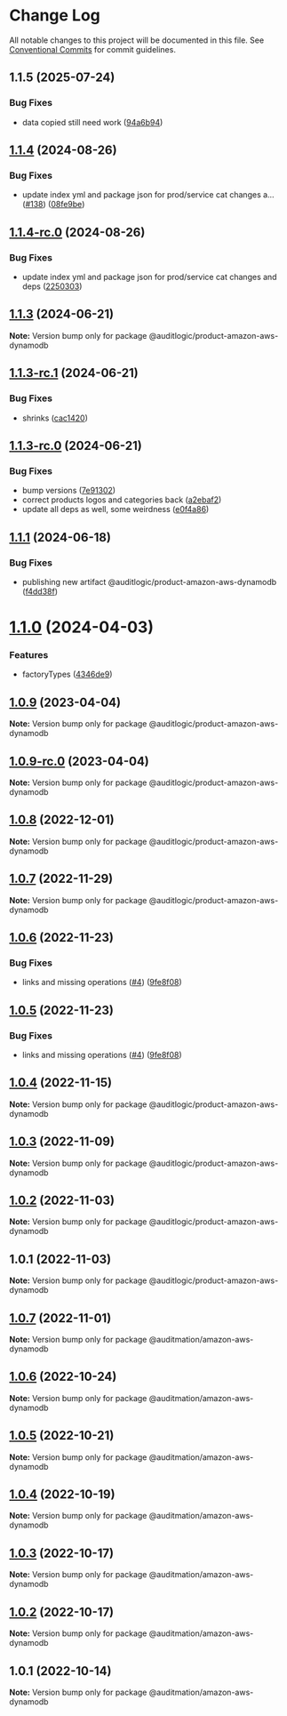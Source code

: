 # Change Log

All notable changes to this project will be documented in this file.
See [Conventional Commits](https://conventionalcommits.org) for commit guidelines.

## 1.1.5 (2025-07-24)


### Bug Fixes

* data copied still need work ([94a6b94](https://github.com/zerobias-org/product/commit/94a6b942fb0516367548599d739529536132755a))





## [1.1.4](https://github.com/auditlogic/product/compare/@auditlogic/product-amazon-aws-dynamodb@1.1.3...@auditlogic/product-amazon-aws-dynamodb@1.1.4) (2024-08-26)


### Bug Fixes

* update index yml and package json for prod/service cat changes a… ([#138](https://github.com/auditlogic/product/issues/138)) ([08fe9be](https://github.com/auditlogic/product/commit/08fe9beb1c8457462a19bc69caa02e6212d97e1a))





## [1.1.4-rc.0](https://github.com/auditlogic/product/compare/@auditlogic/product-amazon-aws-dynamodb@1.1.3...@auditlogic/product-amazon-aws-dynamodb@1.1.4-rc.0) (2024-08-26)


### Bug Fixes

* update index yml and package json for prod/service cat changes and deps ([2250303](https://github.com/auditlogic/product/commit/225030363a363608240135b7ebed386b28f01e4b))





## [1.1.3](https://github.com/auditlogic/product/compare/@auditlogic/product-amazon-aws-dynamodb@1.1.3-rc.1...@auditlogic/product-amazon-aws-dynamodb@1.1.3) (2024-06-21)

**Note:** Version bump only for package @auditlogic/product-amazon-aws-dynamodb





## [1.1.3-rc.1](https://github.com/auditlogic/product/compare/@auditlogic/product-amazon-aws-dynamodb@1.1.3-rc.0...@auditlogic/product-amazon-aws-dynamodb@1.1.3-rc.1) (2024-06-21)


### Bug Fixes

* shrinks ([cac1420](https://github.com/auditlogic/product/commit/cac14200fefcd8183ab69fe89a47bd3f70f563e9))





## [1.1.3-rc.0](https://github.com/auditlogic/product/compare/@auditlogic/product-amazon-aws-dynamodb@1.1.1...@auditlogic/product-amazon-aws-dynamodb@1.1.3-rc.0) (2024-06-21)


### Bug Fixes

* bump versions ([7e91302](https://github.com/auditlogic/product/commit/7e913023b8b312150ed7762c32fbbe616be71de5))
* correct products logos and categories back ([a2ebaf2](https://github.com/auditlogic/product/commit/a2ebaf2efe8e232e6ff22c774c456048771f9469))
* update all deps as well, some weirdness ([e0f4a86](https://github.com/auditlogic/product/commit/e0f4a864714e2d3de6bbf3da014d5312fe53be2f))





## [1.1.1](https://github.com/auditlogic/product/compare/@auditlogic/product-amazon-aws-dynamodb@1.1.0...@auditlogic/product-amazon-aws-dynamodb@1.1.1) (2024-06-18)


### Bug Fixes

* publishing new artifact @auditlogic/product-amazon-aws-dynamodb ([f4dd38f](https://github.com/auditlogic/product/commit/f4dd38f8dc82889eb8f3c03fcc8c56d413cb4942))





# [1.1.0](https://github.com/auditlogic/product/compare/@auditlogic/product-amazon-aws-dynamodb@1.0.9...@auditlogic/product-amazon-aws-dynamodb@1.1.0) (2024-04-03)


### Features

* factoryTypes ([4346de9](https://github.com/auditlogic/product/commit/4346de92693aee892fccf725338ffc7b80ab182b))





## [1.0.9](https://github.com/auditlogic/product/compare/@auditlogic/product-amazon-aws-dynamodb@1.0.8...@auditlogic/product-amazon-aws-dynamodb@1.0.9) (2023-04-04)

**Note:** Version bump only for package @auditlogic/product-amazon-aws-dynamodb





## [1.0.9-rc.0](https://github.com/auditlogic/product/compare/@auditlogic/product-amazon-aws-dynamodb@1.0.8...@auditlogic/product-amazon-aws-dynamodb@1.0.9-rc.0) (2023-04-04)

**Note:** Version bump only for package @auditlogic/product-amazon-aws-dynamodb





## [1.0.8](https://github.com/auditlogic/product/compare/@auditlogic/product-amazon-aws-dynamodb@1.0.7...@auditlogic/product-amazon-aws-dynamodb@1.0.8) (2022-12-01)

**Note:** Version bump only for package @auditlogic/product-amazon-aws-dynamodb





## [1.0.7](https://github.com/auditlogic/product/compare/@auditlogic/product-amazon-aws-dynamodb@1.0.6...@auditlogic/product-amazon-aws-dynamodb@1.0.7) (2022-11-29)

**Note:** Version bump only for package @auditlogic/product-amazon-aws-dynamodb





## [1.0.6](https://github.com/auditlogic/product/compare/@auditlogic/product-amazon-aws-dynamodb@1.0.4...@auditlogic/product-amazon-aws-dynamodb@1.0.6) (2022-11-23)


### Bug Fixes

* links and missing operations ([#4](https://github.com/auditlogic/product/issues/4)) ([9fe8f08](https://github.com/auditlogic/product/commit/9fe8f08fe7c57fdb79f991ac35bd6ac2e7dcad38))





## [1.0.5](https://github.com/auditlogic/product/compare/@auditlogic/product-amazon-aws-dynamodb@1.0.4...@auditlogic/product-amazon-aws-dynamodb@1.0.5) (2022-11-23)


### Bug Fixes

* links and missing operations ([#4](https://github.com/auditlogic/product/issues/4)) ([9fe8f08](https://github.com/auditlogic/product/commit/9fe8f08fe7c57fdb79f991ac35bd6ac2e7dcad38))





## [1.0.4](https://github.com/auditlogic/product/compare/@auditlogic/product-amazon-aws-dynamodb@1.0.3...@auditlogic/product-amazon-aws-dynamodb@1.0.4) (2022-11-15)

**Note:** Version bump only for package @auditlogic/product-amazon-aws-dynamodb





## [1.0.3](https://github.com/auditlogic/product/compare/@auditlogic/product-amazon-aws-dynamodb@1.0.2...@auditlogic/product-amazon-aws-dynamodb@1.0.3) (2022-11-09)

**Note:** Version bump only for package @auditlogic/product-amazon-aws-dynamodb





## [1.0.2](https://github.com/auditlogic/product/compare/@auditlogic/product-amazon-aws-dynamodb@1.0.1...@auditlogic/product-amazon-aws-dynamodb@1.0.2) (2022-11-03)

**Note:** Version bump only for package @auditlogic/product-amazon-aws-dynamodb





## 1.0.1 (2022-11-03)

**Note:** Version bump only for package @auditlogic/product-amazon-aws-dynamodb





## [1.0.7](https://github.com/auditmation/store-content/compare/@auditmation/amazon-aws-dynamodb@1.0.6...@auditmation/amazon-aws-dynamodb@1.0.7) (2022-11-01)

**Note:** Version bump only for package @auditmation/amazon-aws-dynamodb





## [1.0.6](https://github.com/auditmation/store-content/compare/@auditmation/amazon-aws-dynamodb@1.0.5...@auditmation/amazon-aws-dynamodb@1.0.6) (2022-10-24)

**Note:** Version bump only for package @auditmation/amazon-aws-dynamodb





## [1.0.5](https://github.com/auditmation/store-content/compare/@auditmation/amazon-aws-dynamodb@1.0.4...@auditmation/amazon-aws-dynamodb@1.0.5) (2022-10-21)

**Note:** Version bump only for package @auditmation/amazon-aws-dynamodb





## [1.0.4](https://github.com/auditmation/store-content/compare/@auditmation/amazon-aws-dynamodb@1.0.3...@auditmation/amazon-aws-dynamodb@1.0.4) (2022-10-19)

**Note:** Version bump only for package @auditmation/amazon-aws-dynamodb





## [1.0.3](https://github.com/auditmation/store-content/compare/@auditmation/amazon-aws-dynamodb@1.0.2...@auditmation/amazon-aws-dynamodb@1.0.3) (2022-10-17)

**Note:** Version bump only for package @auditmation/amazon-aws-dynamodb





## [1.0.2](https://github.com/auditmation/store-content/compare/@auditmation/amazon-aws-dynamodb@1.0.1...@auditmation/amazon-aws-dynamodb@1.0.2) (2022-10-17)

**Note:** Version bump only for package @auditmation/amazon-aws-dynamodb





## 1.0.1 (2022-10-14)

**Note:** Version bump only for package @auditmation/amazon-aws-dynamodb
